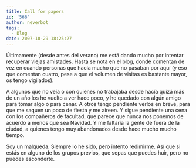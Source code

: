 ```yaml
---
title: Call for papers
id: '566'
author: neverbot
tags:
  - Blog
date: 2007-10-29 18:25:27
---
```


Últimamente (desde antes del verano) me está dando mucho por intentar recuperar viejas amistades. Hasta se nota en el blog, donde comentan de vez en cuando personas que hacía mucho que no pasaban por aquí (y eso que comentan cuatro, pese a que el volumen de visitas es bastante mayor, os tengo vigilados).

A algunos que no veía o con quienes no trabajaba desde hacía quizá más de un año los he vuelto a ver hace poco, y he quedado con algún amigo para tomar algo o para cenar. A otros tengo pendiente verlos en breve, para que me saquen un poco de fiesta y me aireen. Y sigue pendiente una cena con los compañeros de facultad, que parece que nunca nos ponemos de acuerdo a menos que sea Navidad. Y me faltaría la gente de fuera de la ciudad, a quienes tengo muy abandonados desde hace mucho mucho tiempo.

Soy un malqueda. Siempre lo he sido, pero intento redimirme. Así que si estás en alguno de los grupos previos, que sepas que puedes huir, pero no puedes esconderte.